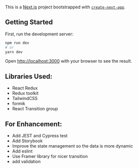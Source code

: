 This is a [Next.js](https://nextjs.org/) project bootstrapped with [`create-next-app`](https://github.com/vercel/next.js/tree/canary/packages/create-next-app).

## Getting Started

First, run the development server:

```bash
npm run dev
# or
yarn dev
```

Open [http://localhost:3000](http://localhost:3000) with your browser to see the result.



## Libraries Used:
- React Redux
- Redux toolkit
- TailwindCSS
- formik
- React Transition group


## For Enhancement:
- Add JEST and Cypress test
- Add Storybook
- Improve the state management so the data is more dynamic
- Add eslint
- Use Framer library for nicer transition
- add validation
